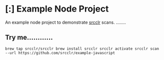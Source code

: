 # [:] Example Node Project

An example node project to demonstrate [srcclr](https://www.srcclr.com) scans.
........
## Try me............

`
brew tap srcclr/srcclr
brew install srcclr
srcclr activate
srcclr scan --url https://github.com/srcclr/example-javascript
`
